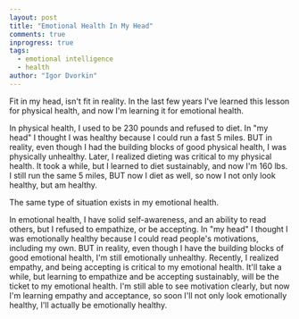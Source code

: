 ```yaml
---
layout: post
title: "Emotional Health In My Head"
comments: true
inprogress: true
tags:
  - emotional intelligence
  - health
author: "Igor Dvorkin"
---
```


Fit in my head, isn't fit in reality. In the last few years I've learned this lesson for physical health, and now I'm learning it for emotional health.

In physical health, I used to be 230 pounds and refused to diet. In "my head" I thought I was healthy because I could run a fast 5 miles. BUT in reality, even though I had the building blocks of good physical health, I was physically unhealthy. Later, I realized dieting was critical to my physical health. It took a while, but I learned to diet sustainably, and now I'm 160 lbs. I still run the same 5 miles, BUT now I diet as well, so now I not only look healthy, but am healthy.

The same type of situation exists in my emotional health.

In emotional health, I have solid self-awareness, and an ability to read others, but I refused to empathize, or be accepting. In "my head" I thought I was emotionally healthy because I could read people's motivations, including my own. BUT in reality, even though I have the building blocks of good emotional health, I'm still emotionally unhealthy. Recently, I realized empathy, and being accepting is critical to my emotional health. It'll take a while, but learning to empathize and be accepting sustainably, will be the ticket to my emotional health. I'm still able to see motivation clearly, but now I'm learning empathy and acceptance, so soon I'll not only look emotionally healthy, I'll actually be emotionally healthy.
